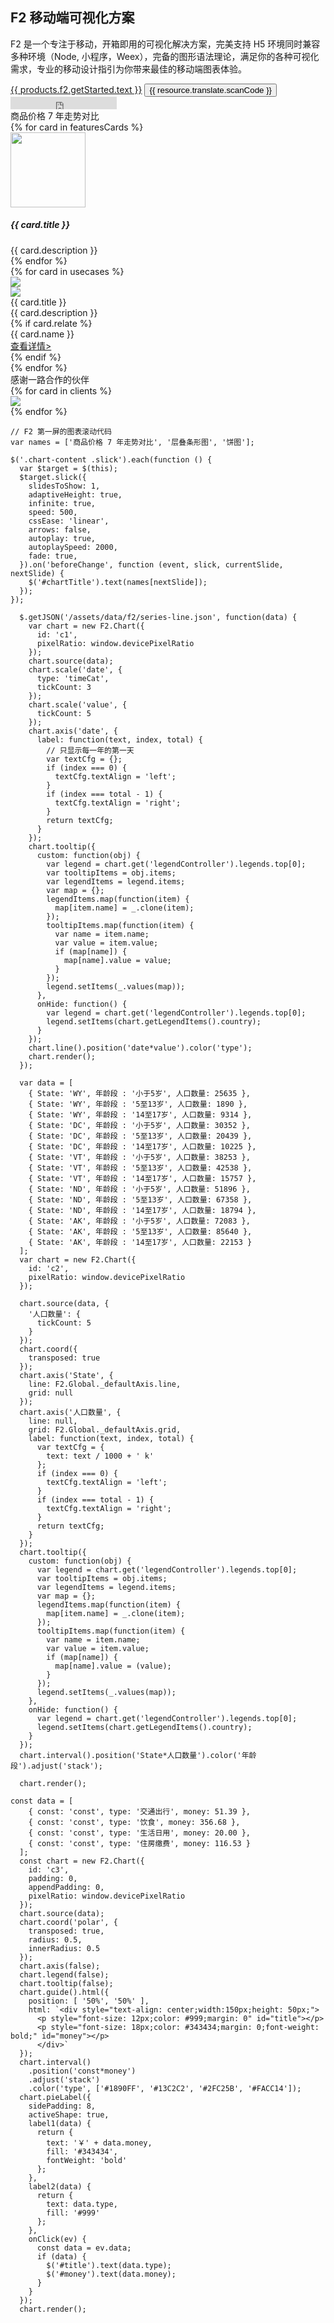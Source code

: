 <!--
template: home
title: F2
keywords:
  - F2
  - Chart
  - 图表
  - 移动端
  - Mobile
  - H5
  - 小程序
description: F2 是一个专注于移动，开箱即用的可视化解决方案，完美支持 H5 环境同时兼容多种环境（node, 小程序，weex），完备的图形语法理论，满足你的各种可视化需求，专业的移动设计指引为你带来最佳的移动端图表体验。
featuresCards:
  - img: ${assets}/image/home/features-professional.svg
    title: 专注移动，体验优雅
    description: 围绕设计、性能以及异构环境，为用户提供移动端图表的最佳实践
  - img: ${assets}/image/home/features-simple.svg
    title: 图表丰富，组件完备
    description: 基于图形语法，可灵活构建各类图表（50+），组件完备，覆盖各类场景
  - img: ${assets}/image/home/features-powerful.svg
    title: 扩展灵活，创意无限
    description: 插件机制，图形、动画、交互均可灵活扩展，使用更自由
usecases:
  - img: ${assets}/image/home/f2/usecase-caifu.png
    icon: ${assets}/image/home/f2/caifu-logo.png
    title: 蚂蚁财富
    description: 已广泛应用于基金、定期、黄金、股票等各个金融业务场景中，支撑着蚂蚁财富 app 上众多可视化场景。同时通过深入剖析用户的可视化诉求，沉淀出多套面向金融的可视化方案。
    relate: true
    name: 基金可视化设计方案
    link: https://www.yuque.com/mo-college/f2-fund-course
  - img: ${assets}/image/home/f2/usecase-alipay.png
    icon: ${assets}/image/home/f2/alipay-logo.png
    title: 支付宝
    description: 覆盖蚂蚁会员、支付宝月账单、个人总资产等业务场景，通过可视化的形式帮助您更快更好得了解您的消费数据。
  - img: ${assets}/image/home/f2/usecase-tpp.png
    icon: ${assets}/image/home/f2/tpp-logo.png
    title: 淘票票专业版
    description: 助力票房数据、受众画像、播放量等可视分析场景，帮助用户更好地洞察数据背后的信息以做出更好的决策。
clients:
  - img: ${assets}/image/home/f2/mayicaifu.png
  - img: ${assets}/image/home/f2/taopiaopiao.png
  - img: ${assets}/image/home/f2/dingding.png
  - img: ${assets}/image/home/f2/zhangshangyunwei.png
  - img: ${assets}/image/home/f2/alipay.png
  - img: ${assets}/image/home/f2/xiaohongshu.png
  - img: ${assets}/image/home/f2/hema.png
  - img: ${assets}/image/home/f2/koubei.png
resource:
  jsFiles:
    - ${url['f2-all']}
-->

<!-- 第一屏，产品简介 -->
<section class="intro">
  <div class="container">
    <div class="header row">
      <div class="col-md-5">
        <h1>F2 移动端可视化方案</h1>
        <p class="main-info">F2 是一个专注于移动，开箱即用的可视化解决方案，完美支持 H5 环境同时兼容多种环境（Node, 小程序，Weex），完备的图形语法理论，满足你的各种可视化需求，专业的移动设计指引为你带来最佳的移动端图表体验。</p>
        <a href="{{ products.f2.getStarted.href }}" class="btn btn-primary btn-lg btn-round-link">{{ products.f2.getStarted.text }}</a>
          <button class="btn btn-light border btn-lg btn-round-link" id="scanCodeBtn">{{ resource.translate.scanCode }}</button>
        <iframe class="btn-round-link btn btn-light btn-lg github-btn" src="https://ghbtns.com/github-btn.html?user=antvis&repo=f2&type=star&count=true&size=large" frameborder="0" scrolling="0" width="170px" height="20px"></iframe>
      </div>
      <div class="col-md-7">
        <div class="demo-container">
        <div class="f2-chart-wrapper">
          <div class="chart-header">
          <div id="chartTitle">商品价格 7 年走势对比</div>
          </div>
          <div class="chart-content">
          <div class="contianer slick">
            <div id="commentsCarousel" class="carousel">
            <div class="carousel-inner slick">
              <div class="carousel-item active">
              <canvas id="c1"></canvas>
              </div>
              <div class="carousel-item">
              <canvas id="c2"></canvas>
              </div>
              <div class="carousel-item">
              <canvas id="c3"></canvas>
              </div>
            </div>
            </div>
          </div>
          </div>
        </div>
        </div>
      </div>
    </div>
  </div>
</section>

<!-- 第二屏：产品特性 -->
<section class="features text-center">
  <div class="container">
    <div class="row">
    {% for card in featuresCards %}
      <div class="feature col-md-4 text-center">
        <img src="{{ card.img }}" alt="" width="120" height="120">
        <h5>{{ card.title }}</h5>
        <div class="detail">{{ card.description }}</div>
      </div>
    {% endfor %}
    </div>
  </div>
</section>

<!-- 第三屏：使用案例 -->
<section class="use-cases">
  <div class="container slider">
    {% for card in usecases %}
    <div class="row test">
      <div class="col-md-7">
        <img class="case-image" src="{{ card.img }}" />
      </div>
      <div class="col-md-5 case-content">
        <div class="logo">
          <img src="{{ card.icon }}" />
        </div>
        <div class="title">{{ card.title }}</div>
        <div class="description">{{ card.description }}</div>
        {% if card.relate %}
        <div class="relate">
          <div class="flex">
            <div class="item name">{{ card.name }}</div>
            <div class="item link">
              <a href="{{ card.link }}" target="_blank">查看详情></a>
            </div>
          </div>
        </div>
        {% endif %}
      </div>
    </div>
    {% endfor %}
  </div>
</section>

<!-- 第四屏 使用 app -->
<section class="clients-container">
  <div class="container">
    <div class="title text-center">感谢一路合作的伙伴</div>
    <div class="row">
      {% for card in clients %}
      <div class="col-md-3">
        <img class="client-icon" src="{{ card.img }}" />
      </div>
      {% endfor %}
    </div>
  </div>
</section>

<!-- F2 二维码展示容器 -->
<div style="position: absolute;">
  <div class="scancode-wrapper">
    <div class="scancode-content">
      <div class="scancode-arrow"></div>
      <div class="scancode-inner">
        <div id="scanCode" data-url={{ products.f2.qrCode.href }} ></div>
      </div>
    </div>
  </div>
</div>


```js-
// F2 第一屏的图表滚动代码
var names = ['商品价格 7 年走势对比', '层叠条形图', '饼图'];

$('.chart-content .slick').each(function () {
  var $target = $(this);
  $target.slick({
    slidesToShow: 1,
    adaptiveHeight: true,
    infinite: true,
    speed: 500,
    cssEase: 'linear',
    arrows: false,
    autoplay: true,
    autoplaySpeed: 2000,
    fade: true,
  }).on('beforeChange', function (event, slick, currentSlide, nextSlide) {
    $('#chartTitle').text(names[nextSlide]);
  });
});
```

<!-- chart1 折线图 -->
```js-
  $.getJSON('/assets/data/f2/series-line.json', function(data) {
    var chart = new F2.Chart({
      id: 'c1',
      pixelRatio: window.devicePixelRatio
    });
    chart.source(data);
    chart.scale('date', {
      type: 'timeCat',
      tickCount: 3
    });
    chart.scale('value', {
      tickCount: 5
    });
    chart.axis('date', {
      label: function(text, index, total) {
        // 只显示每一年的第一天
        var textCfg = {};
        if (index === 0) {
          textCfg.textAlign = 'left';
        }
        if (index === total - 1) {
          textCfg.textAlign = 'right';
        }
        return textCfg;
      }
    });
    chart.tooltip({
      custom: function(obj) {
        var legend = chart.get('legendController').legends.top[0];
        var tooltipItems = obj.items;
        var legendItems = legend.items;
        var map = {};
        legendItems.map(function(item) {
          map[item.name] = _.clone(item);
        });
        tooltipItems.map(function(item) {
          var name = item.name;
          var value = item.value;
          if (map[name]) {
            map[name].value = value;
          }
        });
        legend.setItems(_.values(map));
      },
      onHide: function() {
        var legend = chart.get('legendController').legends.top[0];
        legend.setItems(chart.getLegendItems().country);
      }
    });
    chart.line().position('date*value').color('type');
    chart.render();
  });
```

<!-- chart2 层叠条形图 -->
```js-
  var data = [
    { State: 'WY', 年龄段 : '小于5岁', 人口数量: 25635 },
    { State: 'WY', 年龄段 : '5至13岁', 人口数量: 1890 },
    { State: 'WY', 年龄段 : '14至17岁', 人口数量: 9314 },
    { State: 'DC', 年龄段 : '小于5岁', 人口数量: 30352 },
    { State: 'DC', 年龄段 : '5至13岁', 人口数量: 20439 },
    { State: 'DC', 年龄段 : '14至17岁', 人口数量: 10225 },
    { State: 'VT', 年龄段 : '小于5岁', 人口数量: 38253 },
    { State: 'VT', 年龄段 : '5至13岁', 人口数量: 42538 },
    { State: 'VT', 年龄段 : '14至17岁', 人口数量: 15757 },
    { State: 'ND', 年龄段 : '小于5岁', 人口数量: 51896 },
    { State: 'ND', 年龄段 : '5至13岁', 人口数量: 67358 },
    { State: 'ND', 年龄段 : '14至17岁', 人口数量: 18794 },
    { State: 'AK', 年龄段 : '小于5岁', 人口数量: 72083 },
    { State: 'AK', 年龄段 : '5至13岁', 人口数量: 85640 },
    { State: 'AK', 年龄段 : '14至17岁', 人口数量: 22153 }
  ];
  var chart = new F2.Chart({
    id: 'c2',
    pixelRatio: window.devicePixelRatio
  });

  chart.source(data, {
    '人口数量': {
      tickCount: 5
    }
  });
  chart.coord({
    transposed: true
  });
  chart.axis('State', {
    line: F2.Global._defaultAxis.line,
    grid: null
  });
  chart.axis('人口数量', {
    line: null,
    grid: F2.Global._defaultAxis.grid,
    label: function(text, index, total) {
      var textCfg = {
        text: text / 1000 + ' k'
      };
      if (index === 0) {
        textCfg.textAlign = 'left';
      }
      if (index === total - 1) {
        textCfg.textAlign = 'right';
      }
      return textCfg;
    }
  });
  chart.tooltip({
    custom: function(obj) {
      var legend = chart.get('legendController').legends.top[0];
      var tooltipItems = obj.items;
      var legendItems = legend.items;
      var map = {};
      legendItems.map(function(item) {
        map[item.name] = _.clone(item);
      });
      tooltipItems.map(function(item) {
        var name = item.name;
        var value = item.value;
        if (map[name]) {
          map[name].value = (value);
        }
      });
      legend.setItems(_.values(map));
    },
    onHide: function() {
      var legend = chart.get('legendController').legends.top[0];
      legend.setItems(chart.getLegendItems().country);
    }
  });
  chart.interval().position('State*人口数量').color('年龄段').adjust('stack');

  chart.render();
```

<!-- chart3 带文本的饼图 -->
```js-
const data = [
    { const: 'const', type: '交通出行', money: 51.39 },
    { const: 'const', type: '饮食', money: 356.68 },
    { const: 'const', type: '生活日用', money: 20.00 },
    { const: 'const', type: '住房缴费', money: 116.53 }
  ];
  const chart = new F2.Chart({
    id: 'c3',
    padding: 0,
    appendPadding: 0,
    pixelRatio: window.devicePixelRatio
  });
  chart.source(data);
  chart.coord('polar', {
    transposed: true,
    radius: 0.5,
    innerRadius: 0.5
  });
  chart.axis(false);
  chart.legend(false);
  chart.tooltip(false);
  chart.guide().html({
    position: [ '50%', '50%' ],
    html: `<div style="text-align: center;width:150px;height: 50px;">
      <p style="font-size: 12px;color: #999;margin: 0" id="title"></p>
      <p style="font-size: 18px;color: #343434;margin: 0;font-weight: bold;" id="money"></p>
      </div>`
  });
  chart.interval()
    .position('const*money')
    .adjust('stack')
    .color('type', ['#1890FF', '#13C2C2', '#2FC25B', '#FACC14']);
  chart.pieLabel({
    sidePadding: 8,
    activeShape: true,
    label1(data) {
      return {
        text: '￥' + data.money,
        fill: '#343434',
        fontWeight: 'bold'
      };
    },
    label2(data) {
      return {
        text: data.type,
        fill: '#999'
      };
    },
    onClick(ev) {
      const data = ev.data;
      if (data) {
        $('#title').text(data.type);
        $('#money').text(data.money);
      }
    }
  });
  chart.render();
```
